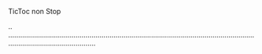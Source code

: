 TicToc non Stop

..
........................................................................................................................................................................